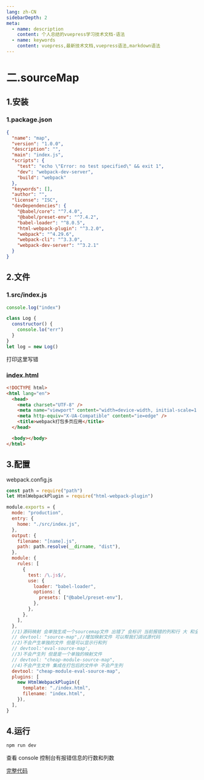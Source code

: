 ```yaml
---
lang: zh-CN
sidebarDepth: 2
meta:
  - name: description
    content: 个人总结的vuepress学习技术文档-语法
  - name: keywords
    content: vuepress,最新技术文档,vuepress语法,markdown语法
---
```


# 二.sourceMap

## 1.安装

### 1.package.json

```json
{
  "name": "map",
  "version": "1.0.0",
  "description": "",
  "main": "index.js",
  "scripts": {
    "test": "echo \"Error: no test specified\" && exit 1",
    "dev": "webpack-dev-server",
    "build": "webpack"
  },
  "keywords": [],
  "author": "",
  "license": "ISC",
  "devDependencies": {
    "@babel/core": "^7.4.0",
    "@babel/preset-env": "^7.4.2",
    "babel-loader": "^8.0.5",
    "html-webpack-plugin": "^3.2.0",
    "webpack": "^4.29.6",
    "webpack-cli": "^3.3.0",
    "webpack-dev-server": "^3.2.1"
  }
}
```

## 2.文件

### 1.src/index.js

```js
console.log("index")

class Log {
  constructor() {
    console.lo("err")
  }
}
let log = new Log()
```

打印这里写错

### index.html

```html
<!DOCTYPE html>
<html lang="en">
  <head>
    <meta charset="UTF-8" />
    <meta name="viewport" content="width=device-width, initial-scale=1.0" />
    <meta http-equiv="X-UA-Compatible" content="ie=edge" />
    <title>webpack打包多页应用</title>
  </head>

  <body></body>
</html>
```

## 3.配置

webpack.config.js

```js
const path = require("path")
let HtmlWebpackPlugin = require("html-webpack-plugin")

module.exports = {
  mode: "production",
  entry: {
    home: "./src/index.js",
  },
  output: {
    filename: "[name].js",
    path: path.resolve(__dirname, "dist"),
  },
  module: {
    rules: [
      {
        test: /\.js$/,
        use: {
          loader: "babel-loader",
          options: {
            presets: ["@babel/preset-env"],
          },
        },
      },
    ],
  },
  //1)源码映射 会单独生成一个sourcemap文件 出错了 会标识 当前报错的列和行 大 和全
  // devtool: "source-map",//增加映射文件 可以帮我们调试源代码
  //2)不会产生单独的文件 但是可以显示行和列
  // devtool:'eval-source-map',
  //3)不会产生列 但是是一个单独的映射文件
  // devtool: "cheap-module-source-map",
  //4)不会产生文件 集成在打包后的文件中 不会产生列
  devtool: "cheap-module-eval-source-map",
  plugins: [
    new HtmlWebpackPlugin({
      template: "./index.html",
      filename: "index.html",
    }),
  ],
}
```

## 4.运行

```bash
npm run dev
```

查看 console 控制台有报错信息的行数和列数

[完整代码](https://github.com/zhoubichuan/frontend-note/blob/master/3.dev/3.scaffolding/1.webpack/2.config/2.map/)
